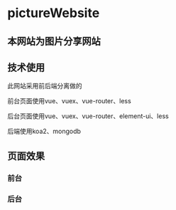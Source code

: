 # pictureWebsite
## 本网站为图片分享网站

## 技术使用

此网站采用前后端分离做的

前台页面使用vue、vuex、vue-router、less

后台页面使用vue、vuex、vue-router、element-ui、less

后端使用koa2、mongodb

## 页面效果

### 前台

### 后台 

